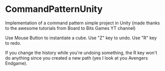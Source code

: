 # CommandPatternUnity
Implementation of a command pattern simple project in Unity (made thanks to the awesome tutorials from Board to Bits Games YT channel)

Use Mouse Button to instantiate a cube.
Use "Z" key to undo.
Use "R" key to redo.

If you change the history while you're undoing something, the R key won't do anything since you created a new path (yes I look at you Avengers Endgame).

